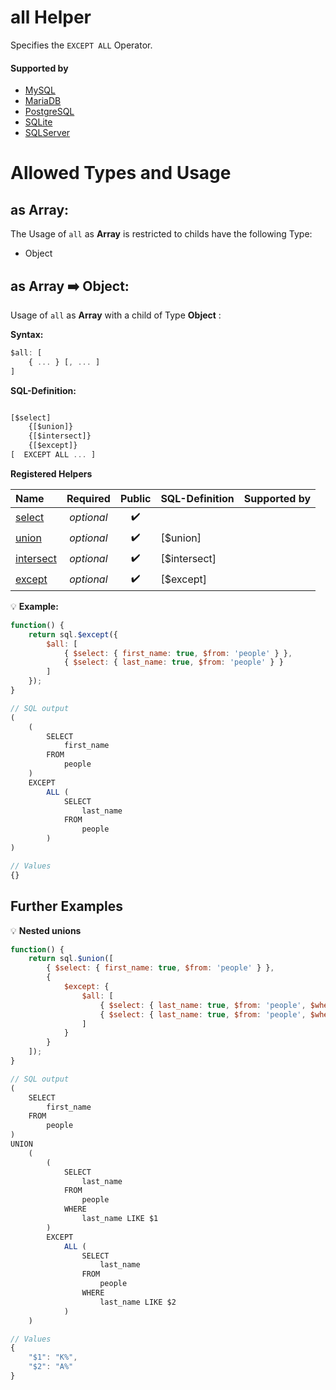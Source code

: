# all Helper
Specifies the `EXCEPT ALL` Operator.

#### Supported by
- [MySQL](https://dev.mysql.com/doc/refman/5.7/en/union.html)
- [MariaDB](https://mariadb.com/kb/en/library/union)
- [PostgreSQL](https://www.postgresql.org/docs/9.5/static/queries-union.html)
- [SQLite](https://sqlite.org/syntax/compound-select-stmt.html)
- [SQLServer](https://docs.microsoft.com/en-us/sql/t-sql/language-elements/set-operators-union-transact-sql)

# Allowed Types and Usage

## as Array:

The Usage of `all` as **Array** is restricted to childs have the following Type:

- Object

## as Array :arrow_right: Object:

Usage of `all` as **Array** with a child of Type **Object** :

**Syntax:**

```javascript
$all: [
    { ... } [, ... ]
]
```

**SQL-Definition:**
```javascript

[$select]
	{[$union]}
	{[$intersect]}
	{[$except]}
[  EXCEPT ALL ... ]
```

**Registered Helpers**

Name|Required|Public|SQL-Definition|Supported by
:---|:------:|:----:|:-------------|:-----------
[select](../../../../sql/operators/select/)|*optional*|:heavy_check_mark:||
[union](../../../../sql/operators/union/)|*optional*|:heavy_check_mark:| [$union]|
[intersect](../../../../sql/operators/intersect/)|*optional*|:heavy_check_mark:| [$intersect]|
[except](../../../../sql/operators/except/)|*optional*|:heavy_check_mark:| [$except]|

:bulb: **Example:**
```javascript
function() {
    return sql.$except({
        $all: [
            { $select: { first_name: true, $from: 'people' } },
            { $select: { last_name: true, $from: 'people' } }
        ]
    });
}

// SQL output
(
    (
        SELECT
            first_name
        FROM
            people
    )
    EXCEPT
        ALL (
            SELECT
                last_name
            FROM
                people
        )
)

// Values
{}
```
## Further Examples

:bulb: **Nested unions**
```javascript
function() {
    return sql.$union([
        { $select: { first_name: true, $from: 'people' } },
        {
            $except: {
                $all: [
                    { $select: { last_name: true, $from: 'people', $where: { last_name: sql.startsWith('K') } } },
                    { $select: { last_name: true, $from: 'people', $where: { last_name: sql.startsWith('A') } } }
                ]
            }
        }
    ]);
}

// SQL output
(
    SELECT
        first_name
    FROM
        people
)
UNION
    (
        (
            SELECT
                last_name
            FROM
                people
            WHERE
                last_name LIKE $1
        )
        EXCEPT
            ALL (
                SELECT
                    last_name
                FROM
                    people
                WHERE
                    last_name LIKE $2
            )
    )

// Values
{
    "$1": "K%",
    "$2": "A%"
}
```

